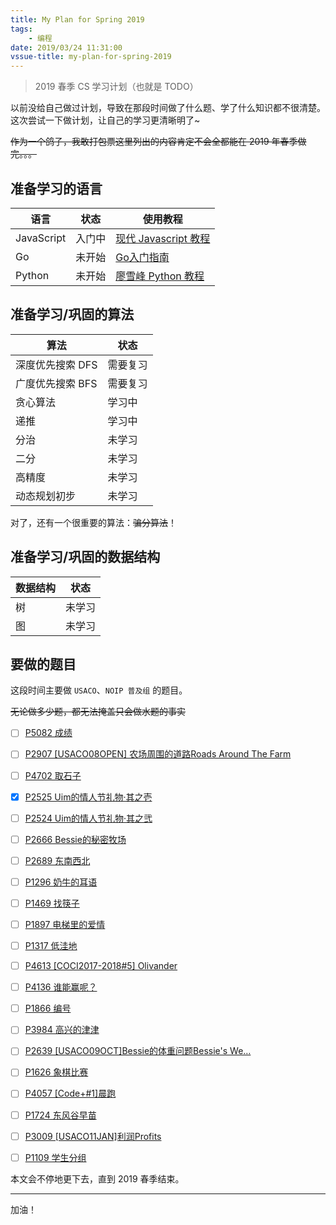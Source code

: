 ```yaml
---
title: My Plan for Spring 2019
tags: 
    - 编程
date: 2019/03/24 11:31:00
vssue-title: my-plan-for-spring-2019
---
```




> 2019 春季 CS 学习计划（也就是 TODO）

以前没给自己做过计划，导致在那段时间做了什么题、学了什么知识都不很清楚。这次尝试一下做计划，让自己的学习更清晰明了~

~~作为一个鸽子，我敢打包票这里列出的内容肯定不会全都能在 2019 年春季做完。。。~~

## 准备学习的语言

| 语言       | 状态   | 使用教程                                                     |
| ---------- | ------ | ------------------------------------------------------------ |
| JavaScript | 入门中 | [现代 Javascript 教程](https://zh.javascript.info/)          |
| Go         | 未开始 | [Go入门指南](https://github.com/Unknwon/the-way-to-go_ZH_CN) |
| Python     | 未开始 | [廖雪峰 Python 教程](https://www.liaoxuefeng.com/wiki/0014316089557264a6b348958f449949df42a6d3a2e542c000) |

## 准备学习/巩固的算法

| 算法             | 状态     |
| ---------------- | -------- |
| 深度优先搜索 DFS | 需要复习 |
| 广度优先搜索 BFS | 需要复习 |
| 贪心算法         | 学习中   |
| 递推             | 学习中   |
| 分治             | 未学习   |
| 二分             | 未学习   |
| 高精度           | 未学习   |
| 动态规划初步     | 未学习   |

对了，还有一个很重要的算法：~~骗分算法~~！

## 准备学习/巩固的数据结构

| 数据结构 | 状态   |
| -------- | ------ |
| 树       | 未学习 |
| 图       | 未学习 |

## 要做的题目

这段时间主要做 `USACO`、`NOIP 普及组` 的题目。

~~无论做多少题，都无法掩盖只会做水题的事实~~

- [ ] [P5082 成绩](https://www.luogu.org/problemnew/show/P5082)
- [ ] [P2907 [USACO08OPEN] 农场周围的道路Roads Around The Farm](https://www.luogu.org/problemnew/show/P2907)
- [ ] [P4702 取石子](https://www.luogu.org/problemnew/show/P4702)
- [x] [P2525 Uim的情人节礼物·其之壱](https://www.luogu.org/problemnew/show/P2525)
- [ ] [P2524 Uim的情人节礼物·其之弐](https://www.luogu.org/problemnew/show/P2524)
- [ ] [P2666 Bessie的秘密牧场](https://www.luogu.org/problemnew/show/P2666)
- [ ] [P2689 东南西北](https://www.luogu.org/problemnew/show/P2689)
- [ ] [P1296 奶牛的耳语](https://www.luogu.org/problemnew/show/P1296)
- [ ] [P1469 找筷子](https://www.luogu.org/problemnew/show/P1469)
- [ ] [P1897 电梯里的爱情](https://www.luogu.org/problemnew/show/P1897)
- [ ] [P1317 低洼地](https://www.luogu.org/problemnew/show/P1317)
- [ ] [P4613 [COCI2017-2018#5] Olivander](https://www.luogu.org/problemnew/show/P4613)
- [ ] [P4136 谁能赢呢？](https://www.luogu.org/problemnew/show/P4136)
- [ ] [P1866 编号](https://www.luogu.org/problemnew/show/P1866)
- [ ] [P3984 高兴的津津](https://www.luogu.org/problemnew/show/P3984)
- [ ] [P2639 [USACO09OCT]Bessie的体重问题Bessie's We…](https://www.luogu.org/problemnew/show/P2639)
- [ ] [P1626 象棋比赛](https://www.luogu.org/problemnew/show/P1626)
- [ ] [P4057 [Code+#1]晨跑](https://www.luogu.org/problemnew/show/P4057)
- [ ] [P1724 东风谷早苗](https://www.luogu.org/problemnew/show/P1724)
- [ ] [P3009 [USACO11JAN]利润Profits](https://www.luogu.org/problemnew/show/P3009)
- [ ] [P1109 学生分组](https://www.luogu.org/problemnew/show/P1109)



本文会不停地更下去，直到 2019 春季结束。

------

加油！